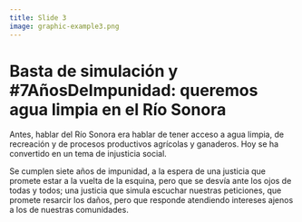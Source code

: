 ```yaml
---
title: Slide 3
image: graphic-example3.png
---
```


# Basta de simulación y #7AñosDeImpunidad: queremos agua limpia en el Río Sonora

Antes, hablar del Río Sonora era hablar de tener acceso a agua limpia, de recreación y de procesos productivos agrícolas y ganaderos. Hoy se ha convertido en un tema de injusticia social.

Se cumplen siete años de impunidad, a la espera de una justicia que promete estar a la vuelta de la esquina, pero que se desvía ante los ojos de todas y todos; una justicia que simula escuchar nuestras peticiones, que promete resarcir los daños, pero que responde atendiendo intereses ajenos a los de nuestras comunidades.